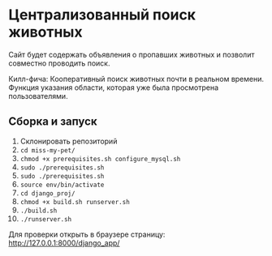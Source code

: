 # Централизованный поиск животных

Сайт будет содержать объявления о пропавших животных и позволит совместно проводить поиск.

Килл-фича: Кооперативный поиск животных почти в реальном времени. Функция указания области, которая уже была просмотрена пользователями.

## Сборка и запуск

1. Склонировать репозиторий
2. ```cd miss-my-pet/```
3. ```chmod +x prerequisites.sh configure_mysql.sh```
4. ```sudo ./prerequisites.sh```
5. ```sudo ./prerequisites.sh```
6. ```source env/bin/activate```
7. ```cd django_proj/```
8. ```chmod +x build.sh runserver.sh```
9. ```./build.sh```
10. ```./runserver.sh```

Для проверки открыть в браузере страницу: http://127.0.0.1:8000/django_app/
